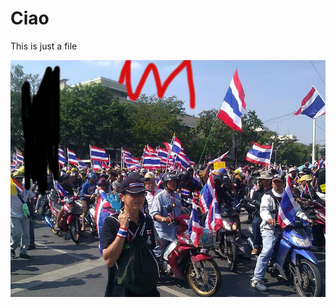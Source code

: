 Ciao
====

This is just a file

<img src="https://raw.githubusercontent.com/openp2pdesign/supsi27/master/01.jpg">